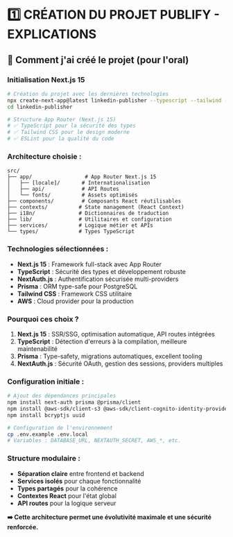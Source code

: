 # 1️⃣ CRÉATION DU PROJET PUBLIFY - EXPLICATIONS

## 🚀 **Comment j'ai créé le projet (pour l'oral)**

### **Initialisation Next.js 15**
```bash
# Création du projet avec les dernières technologies
npx create-next-app@latest linkedin-publisher --typescript --tailwind --eslint --app
cd linkedin-publisher

# Structure App Router (Next.js 15)
# ✅ TypeScript pour la sécurité des types
# ✅ Tailwind CSS pour le design moderne
# ✅ ESLint pour la qualité du code
```

### **Architecture choisie :**
```
src/
├── app/                 # App Router Next.js 15
│   ├── [locale]/       # Internationalisation
│   ├── api/            # API Routes
│   └── fonts/          # Assets optimisés
├── components/         # Composants React réutilisables
├── contexts/          # State management (React Context)
├── i18n/              # Dictionnaires de traduction
├── lib/               # Utilitaires et configuration
├── services/          # Logique métier et APIs
└── types/             # Types TypeScript
```

### **Technologies sélectionnées :**
- **Next.js 15** : Framework full-stack avec App Router
- **TypeScript** : Sécurité des types et développement robuste
- **NextAuth.js** : Authentification sécurisée multi-providers
- **Prisma** : ORM type-safe pour PostgreSQL
- **Tailwind CSS** : Framework CSS utilitaire
- **AWS** : Cloud provider pour la production

### **Pourquoi ces choix ?**
1. **Next.js 15** : SSR/SSG, optimisation automatique, API routes intégrées
2. **TypeScript** : Détection d'erreurs à la compilation, meilleure maintenabilité
3. **Prisma** : Type-safety, migrations automatiques, excellent tooling
4. **NextAuth.js** : Sécurité OAuth, gestion des sessions, providers multiples

### **Configuration initiale :**
```bash
# Ajout des dépendances principales
npm install next-auth prisma @prisma/client
npm install @aws-sdk/client-s3 @aws-sdk/client-cognito-identity-provider
npm install bcryptjs uuid

# Configuration de l'environnement
cp .env.example .env.local
# Variables : DATABASE_URL, NEXTAUTH_SECRET, AWS_*, etc.
```

### **Structure modulaire :**
- **Séparation claire** entre frontend et backend
- **Services isolés** pour chaque fonctionnalité
- **Types partagés** pour la cohérence
- **Contextes React** pour l'état global
- **API routes** pour la logique serveur

**➡️ Cette architecture permet une évolutivité maximale et une sécurité renforcée.**